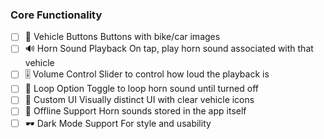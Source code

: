 ### Core Functionality
- [ ] 🔘 Vehicle Buttons	Buttons with bike/car images
- [ ] 🔊 Horn Sound Playback	On tap, play horn sound associated with that vehicle
- [ ] 🎚️ Volume Control	Slider to control how loud the playback is
- [ ] 🔁 Loop Option	Toggle to loop horn sound until turned off
- [ ] 🎨 Custom UI	Visually distinct UI with clear vehicle icons
- [ ] 💾 Offline Support	Horn sounds stored in the app itself
- [ ] 🕶️ Dark Mode Support	For style and usability
